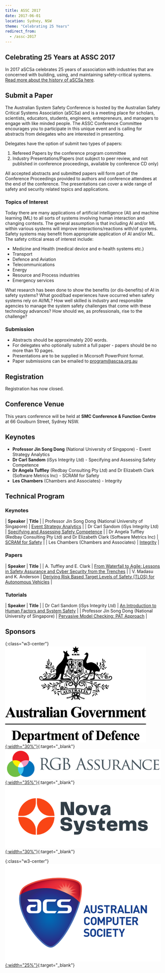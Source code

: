 ```yaml
---
title: ASSC 2017
date: 2017-06-01
location: Sydney, NSW
theme: "Celebrating 25 Years"
redirect_from:
  - /assc-2017
---
```


## Celebrating 25 Years at ASSC 2017
In 2017 aSCSa celebrates 25 years of association with industries that are concerned with building, using, and maintaining safety-critical systems. [Read more about the history of aSCSa here](/assets/docs/conferences/2017/AASC2017%20-%2025%20Year%20Celebration.pdf).

## Submit a Paper
The Australian System Safety Conference is hosted by the Australian Safety Critical Systems Association (aSCSa) and is a meeting place for scholars, scientists, educators, students, engineers, entrepreneurs, and managers to engage with like minded people. The ASSC Conference Committee encourages you to participate in this unique event and is calling for abstracts from delegates who are interested in presenting.

Delegates have the option of submit two types of papers:
1. Refereed Papers by the conference program committee
2. Industry Presentations/Papers (not subject to peer review, and not published in conference proceedings, available by conference CD only)

All accepted abstracts and submitted papers will form part of the Conference Proceedings provided to authors and conference attendees at the end of the conference. ​The presentations can cover a wide range of safety and security related topics and applications.

### ​Topics of Interest

Today there are many applications of artificial intelligence (AI) and machine learning (ML) to all sorts of systems involving human interaction and changing contexts.  The general assumption is that including AI and/or ML within various systems will improve interactions/reactions with/of systems.  Safety systems may benefit from appropriate application of AI and/or ML.  The safety critical areas of interest include:
- Medicine and Health (medical device and e-health systems etc.)
- Transport
- Defence and Aviation
- Telecommunications
- Energy
- Resource and Process industries
- Emergency services

What research has been done to show the benefits (or dis-benefits) of AI in safety systems?  What good/bad experiences have occurred when safety systems rely on AI/ML?  How well skilled is industry and responsible agencies to manage the system safety challenges that come with these technology advances? How should we, as professionals, rise to the challenge?  

### Submission
- Abstracts should be approximately 200 words.
- For delegates who optionally submit a full paper - papers should be no more than 10 pages.
- Presentations are to be supplied in Micorsoft PowerPoint format.
- Paper submissions can be emailed to [program@ascsa.org.au](mailto:program@ascsa.org.au)

## Registration
Registration has now closed.

## Conference Venue
This years conference will be held at **SMC Conference & Function Centre** at 66 Goulburn Street, Sydney NSW.

## Keynotes

- **Professor Jin Song Dong** (National University of Singapore) - Event Strategy Analytics
- **Dr Carl Sandom** (iSys Integrity Ltd) - Specifying and Assessing Safety Competence
- **Dr Angela Tuffley** (Redbay Consulting Pty Ltd) and Dr Elizabeth Clark (Software Metrics Inc) - SCRAM for Safety
- **Les Chambers** (Chambers and Associates) - Integrity

## Technical Program

### Keynotes

| **Speaker** | **Title** |
| Professor Jin Song Dong (National University of Singapore) | [Event Strategy Analytics](/assets/docs/conferences/2017/AASC2017%20-%20Professor%20Jin%20Song%20Dong%20-%20Event%20Strategy%20Analytics.pdf) |
| Dr Carl Sandom (iSys Integrity Ltd) | [Specifying and Assessing Safety Competence](/assets/docs/conferences/2017/AASC2017%20-%20Dr%20Carl%20Sandom%20-%20Specifying%20and%20Assessing%20Safety%20Competence.pdf) |
| Dr Angela Tuffley (Redbay Consulting Pty Ltd) and Dr Elizabeth Clark (Software Metrics Inc) | [SCRAM for Safety](/assets/docs/conferences/2017/AASC2017%20-%20Dr%20Angela%20Tuffley%20%26%20Dr%20Elizabeth%20Clark%20-%20SCRAM%20for%20Safety.pdf) |
| Les Chambers (Chambers and Associates) | [Integrity](/assets/docs/conferences/2017/ASSC2017%20-%20Les%20Chambers%20-%20Integrity.pdf) |

### Papers

| **Speaker** | **Title** |
| A. Tuffley and E. Clark | [From Waterfall to Agile: Lessons in Safety Assurance and Cyber Security from the Trenches](/assets/docs/conferences/2017/ASSC2017%20-%20A%20Tuffley%20%26%20E%20Clark%20-%20From%20Waterfall%20to%20Agile%20-%20Lessons%20in%20Safety%20Assurance%20and%20Cyber%20Security%20from%20the%20Trenches.pdf) |
| V. Madasu and K. Anderson | [Deriving Risk Based Target Levels of Safety (TLOS) for Autonomous Vehicles](/assets/docs/conferences/2017/ASSC2017%20-%20V%20Madasu%20and%20K%20Anderson%20-%20Deriving%20Risk%20Based%20Target%20Levels%20of%20Safety%20(TLOS)%20for%20Autonomous%20Vehicles.pdf) |

### Tutorials

| **Speaker** | **Title** |
| Dr Carl Sandom (iSys Integrity Ltd) | [An Introduction to Human Factors and System Safety](/assets/docs/conferences/2017/ASSC2017%20-%20Dr%20Carl%20Sandom%20-%20An%20Introduction%20to%20Human%20Factors%20and%20System%20Safety.pdf) |
| Professor Jin Song Dong (National University of Singapore) | [Pervasive Model Checking: PAT Approach](/assets/docs/conferences/2017/ASSC2017%20-%20Professor%20Jin%20Song%20Dong%20-%20Pervasive%20Model%20Checking%20-%20PAT%20Approach.pdf) |

## Sponsors

{:class="w3-center"}
[![Department of Defence](/assets/img/sponsors/dod.png){:width="30%"}](https://www.defence.gov.au/){:target="_blank"}
[![RGB Assurance](/assets/img/sponsors/rgb_assurance.png){:width="35%"}](https://rgbassurance.com.au/){:target="_blank"}
[![Nova Systems](/assets/img/sponsors/nova_systems.png){:width="30%"}](https://www.novasystems.com/){:target="_blank"}

{:class="w3-center"}
[![ACS](/assets/img/sponsors/acs.png){:width="25%"}](https://www.acs.org.au/){:target="_blank"}
